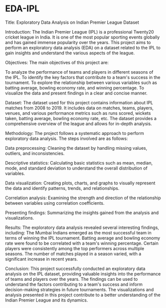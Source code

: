 # EDA-IPL
Title: Exploratory Data Analysis on Indian Premier League Dataset

Introduction:
The Indian Premier League (IPL) is a professional Twenty20 cricket league in India. It is one of the most popular sporting events globally and has gained immense popularity over the years. This project aims to perform an exploratory data analysis (EDA) on a dataset related to the IPL to gain insights and understand the various aspects of the league.

Objectives:
The main objectives of this project are:

To analyze the performance of teams and players in different seasons of the IPL.
To identify the key factors that contribute to a team's success in the tournament.
To explore the relationship between various variables such as batting average, bowling economy rate, and winning percentage.
To visualize the data and present findings in a clear and concise manner.

Dataset:
The dataset used for this project contains information about IPL matches from 2008 to 2019. It includes data on matches, teams, players, venues, and various performance metrics such as runs scored, wickets taken, batting average, bowling economy rate, etc. The dataset provides a comprehensive overview of the league and allows for in-depth analysis.

Methodology:
The project follows a systematic approach to perform exploratory data analysis. The steps involved are as follows:

Data preprocessing: Cleaning the dataset by handling missing values, outliers, and inconsistencies.

Descriptive statistics: Calculating basic statistics such as mean, median, mode, and standard deviation to understand the overall distribution of variables.

Data visualization: Creating plots, charts, and graphs to visually represent the data and identify patterns, trends, and relationships.


Correlation analysis: Examining the strength and direction of the relationship between variables using correlation coefficients.


Presenting findings: Summarizing the insights gained from the analysis and visualizations.

Results:
The exploratory data analysis revealed several interesting findings, including:
The Mumbai Indians emerged as the most successful team in terms of winning the IPL tournament.
Batting average and bowling economy rate were found to be correlated with a team's winning percentage.
Certain players were consistently among the top performers across multiple seasons.
The number of matches played in a season varied, with a significant increase in recent years.

Conclusion:
This project successfully conducted an exploratory data analysis on the IPL dataset, providing valuable insights into the performance of teams and players over the years. The findings can be used to understand the factors contributing to a team's success and inform decision-making strategies in future tournaments. The visualizations and analysis presented in this project contribute to a better understanding of the Indian Premier League and its dynamics.
